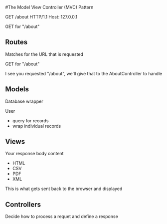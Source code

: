 #The Model View Controller (MVC) Pattern

GET /about HTTP/1.1
Host: 127.0.0.1

GET for "/about"

## Routes
Matches for the URL that is requested

GET for "/about"

I see you requested "/about", we'll give that to the AboutController to handle

## Models
Database wrapper

User
* query for records
* wrap individual records

## Views
Your response body content
* HTML
* CSV
* PDF
* XML

This is what gets sent back to the browser and displayed

## Controllers
Decide how to process a requet and define a response